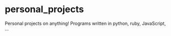 personal_projects
=================

Personal projects on anything! Programs written in python, ruby, JavaScript, ...
